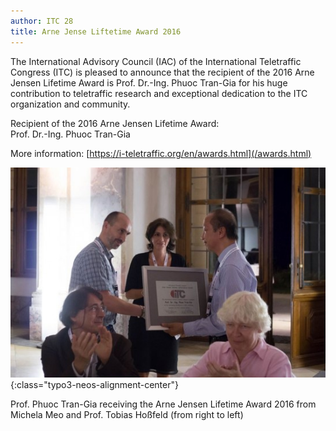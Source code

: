 ```yaml
---
author: ITC 28
title: Arne Jense Liftetime Award 2016
---
```



The International Advisory Council (IAC) of the International Teletraffic Congress (ITC) is pleased to announce that the recipient of the 2016 Arne Jensen Lifetime Award is Prof. Dr.-Ing. Phuoc Tran-Gia for his huge contribution to teletraffic research and exceptional dedication to the ITC organization and community.

Recipient of the 2016 Arne Jensen Lifetime Award:<br/>
Prof. Dr.-Ing. Phuoc Tran-Gia

More information:
[https://i-teletraffic.org/en/awards.html](/awards.html)

![](/assets/Persistent/trangia_arne_award-549x366.jpg){:class="typo3-neos-alignment-center"}

Prof. Phuoc Tran-Gia receiving the Arne Jensen Lifetime Award 2016 from Michela Meo and Prof. Tobias Hoßfeld
(from right to left)
